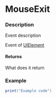 # MouseExit
### Description
Event description

Event of [UIElement](/classes/UIElement/)

#### Returns
What does it return

### Example
```lua
print("Example code")
```
